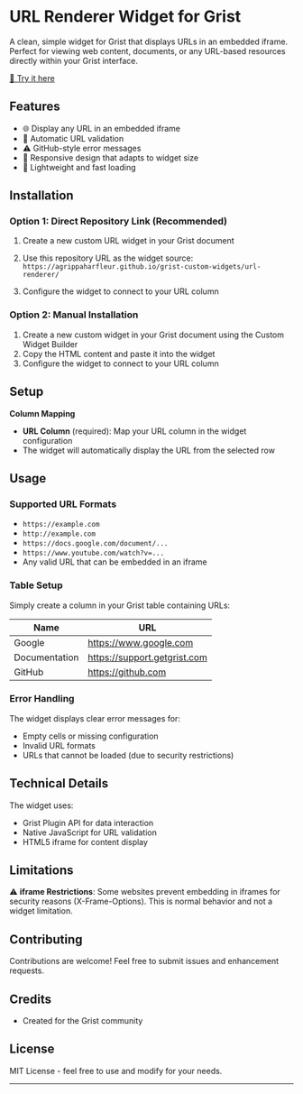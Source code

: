 # URL Renderer Widget for Grist

A clean, simple widget for Grist that displays URLs in an embedded iframe. Perfect for viewing web content, documents, or any URL-based resources directly within your Grist interface.

[🔗 Try it here](https://docs.getgrist.com/6wF1LMEkA2J6/Custom-Widget-Portfolio/p/3)

## Features

- 🌐 Display any URL in an embedded iframe
- 🔄 Automatic URL validation
- ⚠️ GitHub-style error messages
- 📱 Responsive design that adapts to widget size
- 🚀 Lightweight and fast loading

## Installation

### Option 1: Direct Repository Link (Recommended)

1. Create a new custom URL widget in your Grist document
2. Use this repository URL as the widget source: `https://agrippaharfleur.github.io/grist-custom-widgets/url-renderer/`

3. Configure the widget to connect to your URL column

### Option 2: Manual Installation

1. Create a new custom widget in your Grist document using the Custom Widget Builder
2. Copy the HTML content and paste it into the widget
3. Configure the widget to connect to your URL column

## Setup

**Column Mapping**

- **URL Column** (required): Map your URL column in the widget configuration
- The widget will automatically display the URL from the selected row

## Usage

### Supported URL Formats

- `https://example.com`
- `http://example.com`
- `https://docs.google.com/document/...`
- `https://www.youtube.com/watch?v=...`
- Any valid URL that can be embedded in an iframe

### Table Setup

Simply create a column in your Grist table containing URLs:

| Name | URL |
|------|-----|
| Google | <https://www.google.com> |
| Documentation | <https://support.getgrist.com> |
| GitHub | <https://github.com> |

### Error Handling

The widget displays clear error messages for:

- Empty cells or missing configuration
- Invalid URL formats
- URLs that cannot be loaded (due to security restrictions)

## Technical Details

The widget uses:

- Grist Plugin API for data interaction
- Native JavaScript for URL validation
- HTML5 iframe for content display

## Limitations

⚠️ **iframe Restrictions**: Some websites prevent embedding in iframes for security reasons (X-Frame-Options). This is normal behavior and not a widget limitation.

## Contributing

Contributions are welcome! Feel free to submit issues and enhancement requests.

## Credits

- Created for the Grist community

## License

MIT License - feel free to use and modify for your needs.

---
